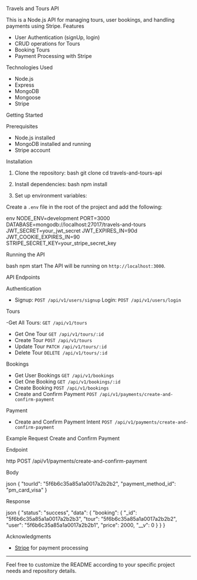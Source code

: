 

Travels and Tours API

This is a Node.js API for managing tours, user bookings, and handling payments using Stripe. 
Features

- User Authentication (signUp, login)
- CRUD operations for Tours
- Booking Tours
- Payment Processing with Stripe

Technologies Used

- Node.js
- Express
- MongoDB
- Mongoose
- Stripe

Getting Started

Prerequisites

- Node.js installed
- MongoDB installed and running
- Stripe account

Installation

1. Clone the repository:
bash
git clone 
cd travels-and-tours-api


2. Install dependencies:
bash
npm install

3. Set up environment variables:

Create a `.env` file in the root of the project and add the following:

env
NODE_ENV=development
PORT=3000
DATABASE=mongodb://localhost:27017/travels-and-tours
JWT_SECRET=your_jwt_secret
JWT_EXPIRES_IN=90d
JWT_COOKIE_EXPIRES_IN=90
STRIPE_SECRET_KEY=your_stripe_secret_key


Running the API

bash
npm start
The API will be running on `http://localhost:3000`.

API Endpoints

 Authentication
- Signup: `POST /api/v1/users/signup`
  Login: `POST /api/v1/users/login`

 Tours

-Get All Tours: `GET /api/v1/tours`
- Get One Tour `GET /api/v1/tours/:id`
- Create Tour `POST /api/v1/tours`
- Update Tour `PATCH /api/v1/tours/:id`
- Delete Tour `DELETE /api/v1/tours/:id`

 Bookings

- Get User Bookings `GET /api/v1/bookings`
- Get One Booking `GET /api/v1/bookings/:id`
- Create Booking `POST /api/v1/bookings`
- Create and Confirm Payment `POST /api/v1/payments/create-and-confirm-payment`

 Payment

- Create and Confirm Payment Intent `POST /api/v1/payments/create-and-confirm-payment`

 Example Request
 Create and Confirm Payment

Endpoint

http
POST /api/v1/payments/create-and-confirm-payment


Body

json
{
  "tourId": "5f6b6c35a85a1a0017a2b2b2",
  "payment_method_id": "pm_card_visa"
}


Response

json
{
  "status": "success",
  "data": {
    "booking": {
      "_id": "5f6b6c35a85a1a0017a2b2b3",
      "tour": "5f6b6c35a85a1a0017a2b2b2",
      "user": "5f6b6c35a85a1a0017a2b2b1",
      "price": 2000,
      "__v": 0
    }
  }
}

 Acknowledgments

- [Stripe](https://stripe.com/docs) for payment processing

---

Feel free to customize the README according to your specific project needs and repository details.
